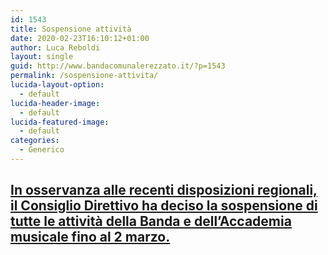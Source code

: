 ```yaml
---
id: 1543
title: Sospensione attività
date: 2020-02-23T16:10:12+01:00
author: Luca Reboldi
layout: single
guid: http://www.bandacomunalerezzato.it/?p=1543
permalink: /sospensione-attivita/
lucida-layout-option:
  - default
lucida-header-image:
  - default
lucida-featured-image:
  - default
categories:
  - Generico
---
```

## <span style="text-decoration: underline;"><strong>In osservanza alle recenti disposizioni regionali, il Consiglio Direttivo ha deciso la sospensione di tutte le attività della Banda e dell&#8217;Accademia musicale fino al 2 marzo.</strong></span>